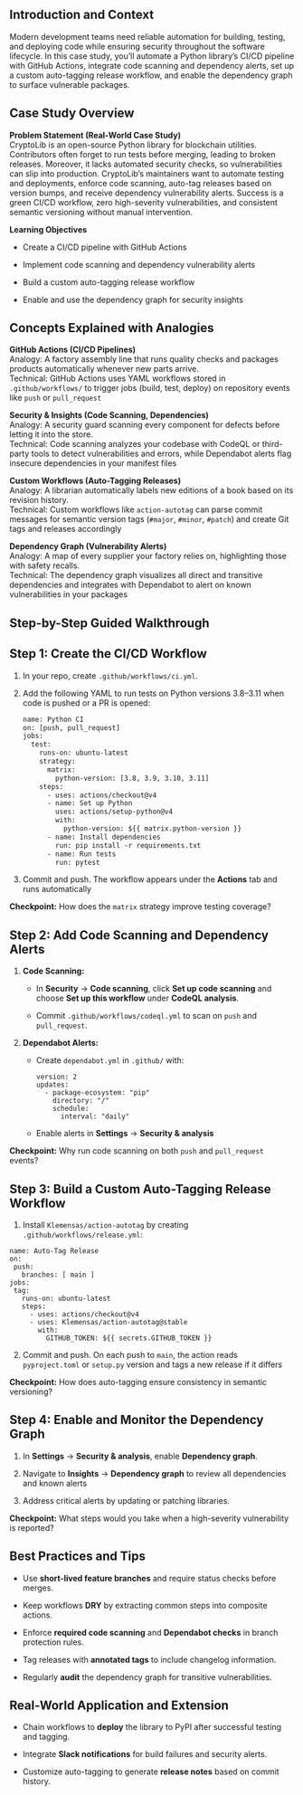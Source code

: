 ﻿## Introduction and Context

Modern development teams need reliable automation for building, testing, and deploying code while ensuring security throughout the software lifecycle. In this case study, you’ll automate a Python library’s CI/CD pipeline with GitHub Actions, integrate code scanning and dependency alerts, set up a custom auto-tagging release workflow, and enable the dependency graph to surface vulnerable packages.

## Case Study Overview

**Problem Statement (Real-World Case Study)**  
CryptoLib is an open-source Python library for blockchain utilities. Contributors often forget to run tests before merging, leading to broken releases. Moreover, it lacks automated security checks, so vulnerabilities can slip into production. CryptoLib’s maintainers want to automate testing and deployments, enforce code scanning, auto-tag releases based on version bumps, and receive dependency vulnerability alerts. Success is a green CI/CD workflow, zero high-severity vulnerabilities, and consistent semantic versioning without manual intervention.

**Learning Objectives**

-   Create a CI/CD pipeline with GitHub Actions
    
-   Implement code scanning and dependency vulnerability alerts
    
-   Build a custom auto-tagging release workflow
    
-   Enable and use the dependency graph for security insights
    

## Concepts Explained with Analogies

**GitHub Actions (CI/CD Pipelines)**  
Analogy: A factory assembly line that runs quality checks and packages products automatically whenever new parts arrive.  
Technical: GitHub Actions uses YAML workflows stored in  `.github/workflows/`  to trigger jobs (build, test, deploy) on repository events like  `push`  or  `pull_request`

**Security & Insights (Code Scanning, Dependencies)**  
Analogy: A security guard scanning every component for defects before letting it into the store.  
Technical: Code scanning analyzes your codebase with CodeQL or third-party tools to detect vulnerabilities and errors, while Dependabot alerts flag insecure dependencies in your manifest files

**Custom Workflows (Auto-Tagging Releases)**  
Analogy: A librarian automatically labels new editions of a book based on its revision history.  
Technical: Custom workflows like  `action-autotag`  can parse commit messages for semantic version tags (`#major`,  `#minor`,  `#patch`) and create Git tags and releases accordingly

**Dependency Graph (Vulnerability Alerts)**  
Analogy: A map of every supplier your factory relies on, highlighting those with safety recalls.  
Technical: The dependency graph visualizes all direct and transitive dependencies and integrates with Dependabot to alert on known vulnerabilities in your packages

## Step-by-Step Guided Walkthrough

## Step 1: Create the CI/CD Workflow

1.  In your repo, create  `.github/workflows/ci.yml`.
    
2.  Add the following YAML to run tests on Python versions 3.8–3.11 when code is pushed or a PR is opened:
    
	```html
	name: Python CI
	on: [push, pull_request]
	jobs:
	  test:
	    runs-on: ubuntu-latest
	    strategy:
	      matrix:
	        python-version: [3.8, 3.9, 3.10, 3.11]
	    steps:
	      - uses: actions/checkout@v4
	      - name: Set up Python
	        uses: actions/setup-python@v4
	        with:
	          python-version: ${{ matrix.python-version }}
	      - name: Install dependencies
	        run: pip install -r requirements.txt
	      - name: Run tests
	        run: pytest
	```
    
3.  Commit and push. The workflow appears under the  **Actions**  tab and runs automatically
    

**Checkpoint:**  How does the  `matrix`  strategy improve testing coverage?

## Step 2: Add Code Scanning and Dependency Alerts

1.  **Code Scanning:**
    
    -   In  **Security**  →  **Code scanning**, click  **Set up code scanning**  and choose  **Set up this workflow**  under  **CodeQL analysis**.
        
    -   Commit  `.github/workflows/codeql.yml`  to scan on  `push`  and  `pull_request`.
        
2.  **Dependabot Alerts:**
    
    -   Create  `dependabot.yml`  in  `.github/`  with:
        
        ```text
        version: 2
		updates:
		  - package-ecosystem: "pip"
		    directory: "/"
		    schedule:
		      interval: "daily"
		```
        
    -   Enable alerts in  **Settings**  →  **Security & analysis**
        

**Checkpoint:**  Why run code scanning on both  `push`  and  `pull_request`  events?

## Step 3: Build a Custom Auto-Tagging Release Workflow

1.  Install  `Klemensas/action-autotag`  by creating  `.github/workflows/release.yml`:
 ```text
 name: Auto-Tag Release
on:
  push:
    branches: [ main ]
jobs:
  tag:
    runs-on: ubuntu-latest
    steps:
      - uses: actions/checkout@v4
      - uses: Klemensas/action-autotag@stable
        with:
          GITHUB_TOKEN: ${{ secrets.GITHUB_TOKEN }}
```   
 
    
2.  Commit and push. On each push to  `main`, the action reads  `pyproject.toml`  or  `setup.py`  version and tags a new release if it differs
    

**Checkpoint:**  How does auto-tagging ensure consistency in semantic versioning?

## Step 4: Enable and Monitor the Dependency Graph

1.  In  **Settings**  →  **Security & analysis**, enable  **Dependency graph**.
    
2.  Navigate to  **Insights**  →  **Dependency graph**  to review all dependencies and known alerts
    
3.  Address critical alerts by updating or patching libraries.
    

**Checkpoint:**  What steps would you take when a high-severity vulnerability is reported?

## Best Practices and Tips

-   Use  **short-lived feature branches**  and require status checks before merges.
    
-   Keep workflows  **DRY**  by extracting common steps into composite actions.
    
-   Enforce  **required code scanning**  and  **Dependabot checks**  in branch protection rules.
    
-   Tag releases with  **annotated tags**  to include changelog information.
    
-   Regularly  **audit**  the dependency graph for transitive vulnerabilities.
    

## Real-World Application and Extension

-   Chain workflows to  **deploy**  the library to PyPI after successful testing and tagging.
    
-   Integrate  **Slack notifications**  for build failures and security alerts.
    
-   Customize auto-tagging to generate  **release notes**  based on commit history.
